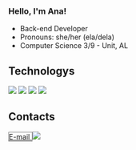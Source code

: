 ### Hello, I'm Ana!

- Back-end Developer
- Pronouns: she/her (ela/dela)
- Computer Science 3/9 - Unit, AL

## Technologys 
<img style="width = 20px; height= 20px" src="https://cdn.jsdelivr.net/gh/devicons/devicon/icons/python/python-original.svg" />
<img style="width = 20px; height= 20px" src="https://cdn.jsdelivr.net/gh/devicons/devicon/icons/django/django-plain-wordmark.svg" />
<img style="width = 20px; height= 20px" src="https://cdn.jsdelivr.net/gh/devicons/devicon/icons/html5/html5-original-wordmark.svg" />
<img style="width = 20px; height= 20px" src="https://cdn.jsdelivr.net/gh/devicons/devicon/icons/css3/css3-original-wordmark.svg" />

## Contacts
<div>
<a style="border: 1px solid grey; padding= 2px" href = "https://criarmeulink.com.br/u/1683597827"> E-mail </a>
<a href="https://www.linkedin.com/in/ana-lícia-souza-bispo-9414b320a/" target="_blank"><img src="https://img.shields.io/badge/-LinkedIn-%230077B5?style=for-the-badge&logo=linkedin&logoColor=white" target="_blank"></a>   
</div>


          
          
          
          



